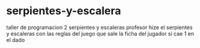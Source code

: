 # serpientes-y-escalera
taller de programacion 2 serpientes y escaleras
profesor hize el serpientes y escaleras con las reglas del juego que sale la ficha del jugador si cae 1 en el dado
